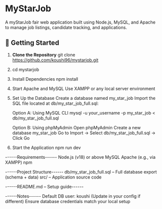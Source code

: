 # MyStarJob

A myStarJob fair web application built using Node.js, MySQL, and Apache to manage job listings, candidate tracking, and applications.

## 🚀 Getting Started

1. **Clone the Repository**
    git clone https://github.com/koushi96/mystarjob.git

2.  cd mystarjob

3.  Install Dependencies 
    npm install

4.  Start Apache and MySQL
    Use XAMPP or any local server environment

5.  Set Up the Database
    Create a database named my_star_job
    Import the SQL file located at db/my_star_job_full.sql:

    Option A: Using MySQL CLI
    mysql -u your_username -p my_star_job < db/my_star_job_full.sql

    Option B: Using phpMyAdmin
    Open phpMyAdmin
    Create a new database my_star_job
    Go to Import → Select db/my_star_job_full.sql → Click Go

6.  Start the Application
    npm run dev


------Requirements------
Node.js (v18) or above
MySQL 
Apache (e.g., via XAMPP)
npm

------Project Structure------
db/my_star_job_full.sql – Full database export (schema + data)
src/ – Application source code

------README.md – Setup guide------

------Notes------
Default DB user: koushi (Update in your config if different)
Ensure database credentials match your local setup